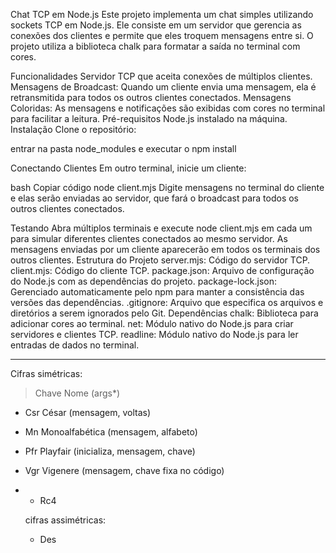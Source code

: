 Chat TCP em Node.js
Este projeto implementa um chat simples utilizando sockets TCP em Node.js. Ele consiste em um servidor que gerencia as conexões dos clientes e permite que eles troquem mensagens entre si. O projeto utiliza a biblioteca chalk para formatar a saída no terminal com cores.

Funcionalidades
Servidor TCP que aceita conexões de múltiplos clientes.
Mensagens de Broadcast: Quando um cliente envia uma mensagem, ela é retransmitida para todos os outros clientes conectados.
Mensagens Coloridas: As mensagens e notificações são exibidas com cores no terminal para facilitar a leitura.
Pré-requisitos
Node.js instalado na máquina.
Instalação
Clone o repositório:

entrar na pasta node_modules e executar o npm install

Conectando Clientes
Em outro terminal, inicie um cliente:

bash
Copiar código
node client.mjs
Digite mensagens no terminal do cliente e elas serão enviadas ao servidor, que fará o broadcast para todos os outros clientes conectados.

Testando
Abra múltiplos terminais e execute node client.mjs em cada um para simular diferentes clientes conectados ao mesmo servidor.
As mensagens enviadas por um cliente aparecerão em todos os terminais dos outros clientes.
Estrutura do Projeto
server.mjs: Código do servidor TCP.
client.mjs: Código do cliente TCP.
package.json: Arquivo de configuração do Node.js com as dependências do projeto.
package-lock.json: Gerenciado automaticamente pelo npm para manter a consistência das versões das dependências.
.gitignore: Arquivo que especifica os arquivos e diretórios a serem ignorados pelo Git.
Dependências
chalk: Biblioteca para adicionar cores ao terminal.
net: Módulo nativo do Node.js para criar servidores e clientes TCP.
readline: Módulo nativo do Node.js para ler entradas de dados no terminal.


---

Cifras simétricas:

> Chave Nome (args*)

- Csr César (mensagem, voltas)
- Mn Monoalfabética (mensagem, alfabeto)
- Pfr Playfair (inicializa, mensagem, chave)
- Vgr Vigenere (mensagem, chave fixa no código)
- - Rc4


  cifras assimétricas:

  - Des
